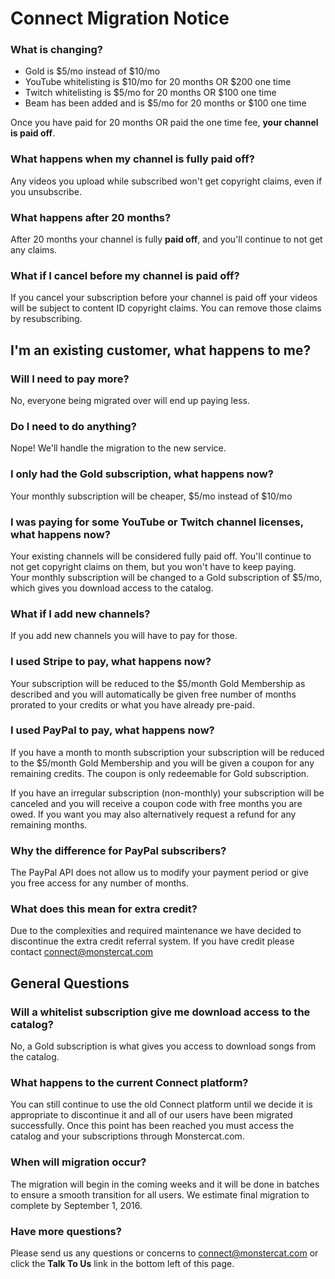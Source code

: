 # Connect Migration Notice

### What is changing?
 - Gold is $5/mo instead of $10/mo
 - YouTube whitelisting is $10/mo for 20 months OR $200 one time
 - Twitch whitelisting is $5/mo for 20 months OR $100 one time
 - Beam has been added and is $5/mo for 20 months or $100 one time

Once you have paid for 20 months OR paid the one time fee, **your channel is paid off**.

### What happens when my channel is fully **paid off**?
Any videos you upload while subscribed won't get copyright claims, even if you unsubscribe.

### What happens after 20 months?
After 20 months your channel is fully **paid off**, and you'll continue to not get any claims.

### What if I cancel before my channel is paid off?
If you cancel your subscription before your channel is paid off your videos will be subject to content ID copyright claims. You can remove those claims by resubscribing.

## I'm an existing customer, what happens to me?

### Will I need to pay more?
No, everyone being migrated over will end up paying less.

### Do I need to do anything?
Nope! We'll handle the migration to the new service.

### I only had the Gold subscription, what happens now?
Your monthly subscription will be cheaper, $5/mo instead of $10/mo

### I was paying for some YouTube or Twitch channel licenses, what happens now?
Your existing channels will be considered fully paid off. You'll continue to not get copyright claims on them, but you won't have to keep paying.  
Your monthly subscription will be changed to a Gold subscription of $5/mo, which gives you download access to the catalog.

### What if I add new channels?
If you add new channels you will have to pay for those.

### I used Stripe to pay, what happens now?
Your subscription will be reduced to the $5/month Gold Membership as described and you will automatically be given free number of months prorated to your credits or what you have already pre-paid.

### I used PayPal to pay, what happens now?
If you have a month to month subscription your subscription will be reduced to the $5/month Gold Membership and you will be given a coupon for any remaining credits. The coupon is only redeemable for Gold subscription.

If you have an irregular subscription (non-monthly) your subscription will be canceled and you will receive a coupon code with free months you are owed. If you want you may also alternatively request a refund for any remaining months.

### Why the difference for PayPal subscribers?

The PayPal API does not allow us to modify your payment period or give you free access for any number of months.

### What does this mean for extra credit?
Due to the complexities and required maintenance we have decided to discontinue the extra credit referral system. If you have credit please contact connect@monstercat.com

## General Questions

### Will a whitelist subscription give me download access to the catalog?
No, a Gold subscription is what gives you access to download songs from the catalog.

### What happens to the current Connect platform?
You can still continue to use the old Connect platform until we decide it is appropriate to discontinue it and all of our users have been migrated successfully. Once this point has been reached you must access the catalog and your subscriptions through Monstercat.com.

### When will migration occur?

The migration will begin in the coming weeks and it will be done in batches to ensure a smooth transition for all users. We estimate final migration to complete by September 1, 2016.

### Have more questions?

Please send us any questions or concerns to connect@monstercat.com or click the **Talk To Us** link in the bottom left of this page.
